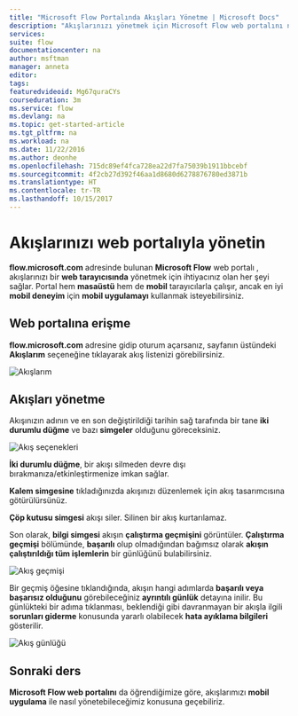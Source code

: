 ```yaml
---
title: "Microsoft Flow Portalında Akışları Yönetme | Microsoft Docs"
description: "Akışlarınızı yönetmek için Microsoft Flow web portalını nasıl kullanacağınızı öğrenin."
services: 
suite: flow
documentationcenter: na
author: msftman
manager: anneta
editor: 
tags: 
featuredvideoid: Mg67quraCYs
courseduration: 3m
ms.service: flow
ms.devlang: na
ms.topic: get-started-article
ms.tgt_pltfrm: na
ms.workload: na
ms.date: 11/22/2016
ms.author: deonhe
ms.openlocfilehash: 715dc89ef4fca728ea22d7fa75039b1911bbcebf
ms.sourcegitcommit: 4f2cb27d392f46aa1d8680d6278876780ed3871b
ms.translationtype: HT
ms.contentlocale: tr-TR
ms.lasthandoff: 10/15/2017
---
```

# <a name="manage-flows-with-the-web-portal"></a>Akışlarınızı web portalıyla yönetin
**flow.microsoft.com** adresinde bulunan **Microsoft Flow** web portalı , akışlarınızı bir **web tarayıcısında** yönetmek için ihtiyacınız olan her şeyi sağlar.  Portal hem **masaüstü** hem de **mobil** tarayıcılarla çalışır, ancak en iyi **mobil deneyim** için **mobil uygulamayı** kullanmak isteyebilirsiniz.

## <a name="getting-to-the-web-portal"></a>Web portalına erişme
**flow.microsoft.com** adresine gidip oturum açarsanız, sayfanın üstündeki **Akışlarım** seçeneğine tıklayarak akış listenizi görebilirsiniz.

![Akışlarım](./media/learning-manage-portal/my-flows.png)

## <a name="managing-flows"></a>Akışları yönetme
Akışınızın adının ve en son değiştirildiği tarihin sağ tarafında bir tane **iki durumlu düğme** ve bazı **simgeler** olduğunu göreceksiniz.

![Akış seçenekleri](./media/learning-manage-portal/flow-options.png)

**İki durumlu düğme**, bir akışı silmeden devre dışı bırakmanıza/etkinleştirmenize imkan sağlar.

**Kalem simgesine** tıkladığınızda akışınızı düzenlemek için akış tasarımcısına götürülürsünüz.

**Çöp kutusu simgesi** akışı siler.  Silinen bir akış kurtarılamaz.

Son olarak, **bilgi simgesi** akışın **çalıştırma geçmişini** görüntüler.  **Çalıştırma geçmişi** bölümünde, **başarılı** olup olmadığından bağımsız olarak **akışın çalıştırıldığı tüm işlemlerin** bir günlüğünü bulabilirsiniz. 

![Akış geçmişi](./media/learning-manage-portal/flow-history.png)

Bir geçmiş öğesine tıklandığında, akışın hangi adımlarda **başarılı veya başarısız olduğunu** görebileceğiniz **ayrıntılı günlük** detayına inilir.  Bu günlükteki bir adıma tıklanması, beklendiği gibi davranmayan bir akışla ilgili **sorunları giderme** konusunda yararlı olabilecek **hata ayıklama bilgileri** gösterilir.

![Akış günlüğü](./media/learning-manage-portal/flow-log.png)

## <a name="next-lesson"></a>Sonraki ders
**Microsoft Flow web portalını** da öğrendiğimize göre, akışlarımızı **mobil uygulama** ile nasıl yönetebileceğimiz konusuna geçebiliriz.

